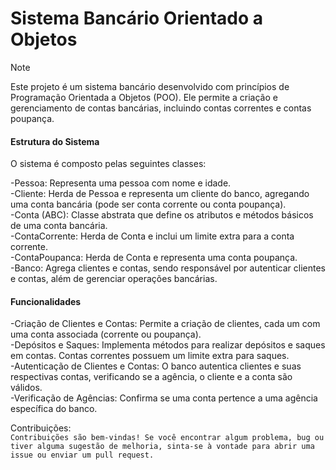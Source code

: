 # Sistema Bancário Orientado a Objetos

> [!NOTE]
> Este projeto é um sistema bancário desenvolvido com princípios de Programação Orientada a Objetos (POO). Ele permite a criação e gerenciamento de contas bancárias, incluindo contas correntes e contas poupança.<br>

#### Estrutura do Sistema

O sistema é composto pelas seguintes classes:

-Pessoa: Representa uma pessoa com nome e idade.<br>
-Cliente: Herda de Pessoa e representa um cliente do banco, agregando uma conta bancária (pode ser conta corrente ou conta poupança).<br>
-Conta (ABC): Classe abstrata que define os atributos e métodos básicos de uma conta bancária.<br>
-ContaCorrente: Herda de Conta e inclui um limite extra para a conta corrente.<br>
-ContaPoupanca: Herda de Conta e representa uma conta poupança.<br>
-Banco: Agrega clientes e contas, sendo responsável por autenticar clientes e contas, além de gerenciar operações bancárias.<br>

#### Funcionalidades

-Criação de Clientes e Contas: Permite a criação de clientes, cada um com uma conta associada (corrente ou poupança).<br>
-Depósitos e Saques: Implementa métodos para realizar depósitos e saques em contas. Contas correntes possuem um limite extra para saques.<br>
-Autenticação de Clientes e Contas: O banco autentica clientes e suas respectivas contas, verificando se a agência, o cliente e a conta são válidos.<br>
-Verificação de Agências: Confirma se uma conta pertence a uma agência específica do banco.<br>

Contribuições: <br>
`Contribuições são bem-vindas! Se você encontrar algum problema, bug ou tiver alguma sugestão de melhoria, sinta-se à vontade para abrir uma issue ou enviar um pull request.`<br>
